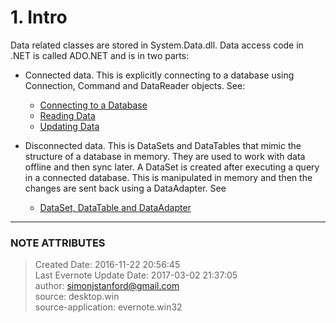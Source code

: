 # 1\. Intro

Data related classes are stored in System.Data.dll. Data access code in .NET
is called ADO.NET and is in two parts:

  * Connected data. This is explicitly connecting to a database using Connection, Command and DataReader objects. See: 
    * [Connecting to a Database](evernote:///view/26944639/s226/a9de440c-0f90-421a-ad00-34391405751f/a9de440c-0f90-421a-ad00-34391405751f/)
    * [Reading Data](evernote:///view/26944639/s226/74855d26-cb8a-42ef-b99c-ada044a778fc/74855d26-cb8a-42ef-b99c-ada044a778fc/)
    * [Updating Data](evernote:///view/26944639/s226/904b866f-33c2-4b3f-8ec3-3a8da3a60c2f/904b866f-33c2-4b3f-8ec3-3a8da3a60c2f/)

  

  * Disconnected data. This is DataSets and DataTables that mimic the structure of a database in memory. They are used to work with data offline and then sync later. A DataSet is created after executing a query in a connected database. This is manipulated in memory and then the changes are sent back using a DataAdapter. See 
    * [DataSet, DataTable and DataAdapter](evernote:///view/26944639/s226/eda6541c-50bf-41b2-8a96-3902fa116935/eda6541c-50bf-41b2-8a96-3902fa116935/)


---
### NOTE ATTRIBUTES
>Created Date: 2016-11-22 20:56:45  
>Last Evernote Update Date: 2017-03-02 21:37:05  
>author: simonjstanford@gmail.com  
>source: desktop.win  
>source-application: evernote.win32  